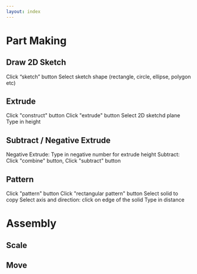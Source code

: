 ```yaml
---
layout: index
---
```


# Part Making

## Draw 2D Sketch

Click “sketch” button
Select sketch shape (rectangle, circle, ellipse, polygon etc)

## Extrude

Click "construct" button
Click "extrude" button
Select 2D sketchd plane
Type in height

## Subtract / Negative Extrude

Negative Extrude: Type in negative number for extrude height
Subtract: Click "combine" button, Click "subtract" button

## Pattern

Click "pattern" button
Click "rectangular pattern" button
Select solid to copy
Select axis and direction: click on edge of the solid
Type in distance

# Assembly

## Scale

## Move
